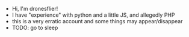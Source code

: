 - Hi, I'm dronesflier!
- I have "experience" with python and a little JS, and allegedly PHP
- this is a very erratic account and some things may appear/disappear
- TODO: go to sleep
